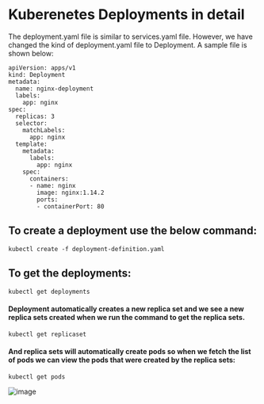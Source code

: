 # Kuberenetes Deployments in detail


The deployment.yaml file is similar to services.yaml file. However, we have changed the kind of deployment.yaml file to Deployment. A sample file is shown below:

```
apiVersion: apps/v1
kind: Deployment
metadata:
  name: nginx-deployment
  labels:
    app: nginx
spec:
  replicas: 3
  selector:
    matchLabels:
      app: nginx
  template:
    metadata:
      labels:
        app: nginx
    spec:
      containers:
      - name: nginx
        image: nginx:1.14.2
        ports:
        - containerPort: 80
```

## To create a deployment use the below command:
```
kubectl create -f deployment-definition.yaml
```
## To get the deployments:
```
kubectl get deployments
```
#### Deployment automatically creates a new replica set and we see a new replica sets created when we run the command to get the replica sets.
```
kubectl get replicaset
```
#### And replica sets will automatically create pods so when we fetch the list of pods we can view the pods that were created by the replica sets:
```
kubectl get pods
```
![image](https://github.com/itsnehagarg/KubernetesInAction/assets/20385826/fa079347-90e8-4bfd-90d6-0f428c8f79ec)



